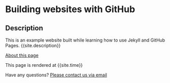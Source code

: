 # Building websites with GitHub

## Description
This is an example website built while learning how to use Jekyll and GitHub Pages.
{{site.description}}

[About this page](about)

This page is rendered at {{site.time}}

Have any questions? [Please contact us via email](mailto:{{site.email}})
